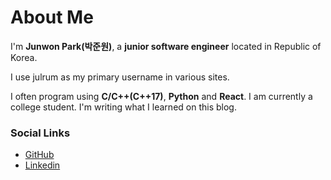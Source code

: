 # About Me
I'm **Junwon Park(박준원)**, a **junior software engineer** located in Republic of Korea.

I use julrum as my primary username in various sites.

I often program using **C/C++(C++17)**, **Python** and **React**. I am currently a college student. I'm writing what I learned on this blog. 


### Social Links
- [GitHub](https://github.com/Julrum)
- [Linkedin](https://www.linkedin.com/in/julrum/)